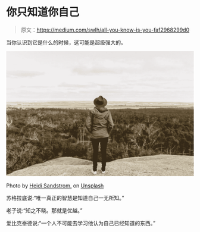 # 你只知道你自己

> 原文：<https://medium.com/swlh/all-you-know-is-you-faf2968299d0>

当你认识到它是什么的时候，这可能是超级强大的。

![](img/9eef158e6bc8f8bfa34213775e6144d9.png)

Photo by [Heidi Sandstrom.](https://unsplash.com/@heidi_sandstrom?utm_source=unsplash&utm_medium=referral&utm_content=creditCopyText) on [Unsplash](https://unsplash.com/search/photos/you?utm_source=unsplash&utm_medium=referral&utm_content=creditCopyText)

苏格拉底说:“唯一真正的智慧是知道自己一无所知。”

老子说:“知之不晓。那就是优越。”

爱比克泰德说:“一个人不可能去学习他认为自己已经知道的东西。”